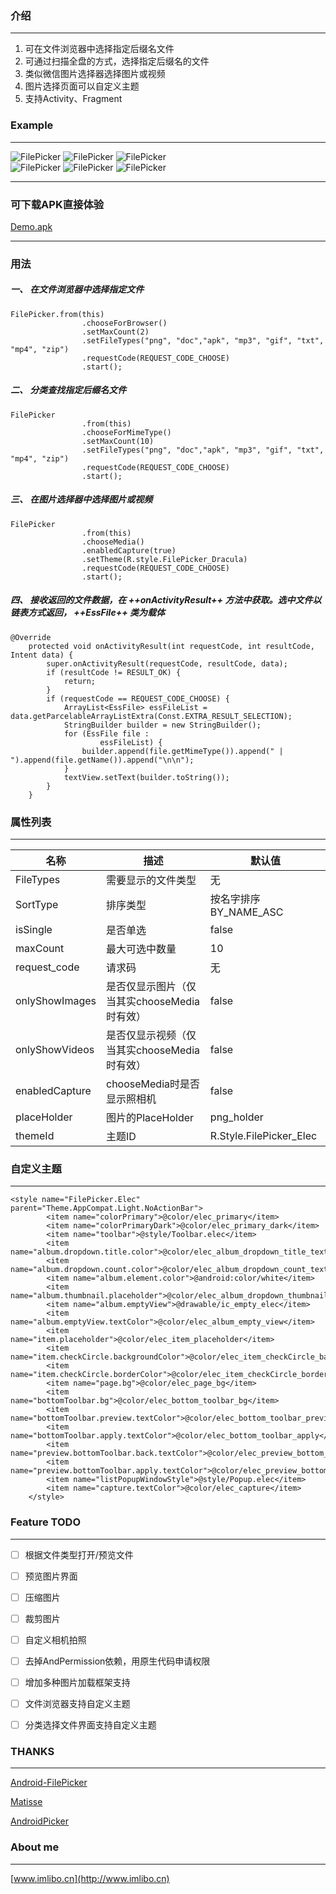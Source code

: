 ### 介绍

---

1. 可在文件浏览器中选择指定后缀名文件
2. 可通过扫描全盘的方式，选择指定后缀名的文件
3. 类似微信图片选择器选择图片或视频
4. 图片选择页面可以自定义主题
5. 支持Activity、Fragment

### Example

---

![FilePicker](http://172.16.101.254/aj/ess_file_picker/blob/master/screenshot/Screenshot_20180307-124655.png)  ![FilePicker](http://172.16.101.254/aj/ess_file_picker/blob/master/screenshot/Screenshot_2018-03-07-13-51.png)  ![FilePicker](http://172.16.101.254/aj/ess_file_picker/blob/master/screenshot/Screenshot_20180307-124316.png)  
![FilePicker](http://172.16.101.254/aj/ess_file_picker/blob/master/screenshot/Screenshot_20180307-124556.png)  ![FilePicker](http://172.16.101.254/aj/ess_file_picker/blob/master/screenshot/Screenshot_20180307-124202.png)  ![FilePicker](http://172.16.101.254/aj/ess_file_picker/blob/master/screenshot/Screenshot_20180307-124213.png)

---

### 可下载APK直接体验
[Demo.apk](http://172.16.101.254/aj/ess_file_picker/blob/master/APK/release/filepicker-demo.apk)


---

### 用法

##### 一、 在文件浏览器中选择指定文件
```
FilePicker.from(this)
                .chooseForBrowser()
                .setMaxCount(2)
                .setFileTypes("png", "doc","apk", "mp3", "gif", "txt", "mp4", "zip")
                .requestCode(REQUEST_CODE_CHOOSE)
                .start();
```

##### 二、 分类查找指定后缀名文件

```
FilePicker
                .from(this)
                .chooseForMimeType()
                .setMaxCount(10)
                .setFileTypes("png", "doc","apk", "mp3", "gif", "txt", "mp4", "zip")
                .requestCode(REQUEST_CODE_CHOOSE)
                .start();
```
##### 三、 在图片选择器中选择图片或视频

```
FilePicker
                .from(this)
                .chooseMedia()
                .enabledCapture(true)
                .setTheme(R.style.FilePicker_Dracula)
                .requestCode(REQUEST_CODE_CHOOSE)
                .start();
```

##### 四、 接收返回的文件数据，在 ++onActivityResult++ 方法中获取。选中文件以链表方式返回， ++EssFile++ 类为载体


```
@Override
    protected void onActivityResult(int requestCode, int resultCode, Intent data) {
        super.onActivityResult(requestCode, resultCode, data);
        if (resultCode != RESULT_OK) {
            return;
        }
        if (requestCode == REQUEST_CODE_CHOOSE) {
            ArrayList<EssFile> essFileList = data.getParcelableArrayListExtra(Const.EXTRA_RESULT_SELECTION);
            StringBuilder builder = new StringBuilder();
            for (EssFile file :
                    essFileList) {
                builder.append(file.getMimeType()).append(" | ").append(file.getName()).append("\n\n");
            }
            textView.setText(builder.toString());
        }
    }
```



### 属性列表

---

名称 | 描述 |  默认值
---|---|---
FileTypes | 需要显示的文件类型 | 无
SortType | 排序类型 | 按名字排序 BY_NAME_ASC
isSingle | 是否单选 |false
maxCount | 最大可选中数量 | 10
request_code | 请求码 | 无
onlyShowImages | 是否仅显示图片（仅当其实chooseMedia时有效） | false
onlyShowVideos | 是否仅显示视频（仅当其实chooseMedia时有效） | false
enabledCapture | chooseMedia时是否显示照相机 | false
placeHolder | 图片的PlaceHolder | png_holder
themeId | 主题ID | R.Style.FilePicker_Elec

### 自定义主题

---


```
<style name="FilePicker.Elec" parent="Theme.AppCompat.Light.NoActionBar">
		<item name="colorPrimary">@color/elec_primary</item>
		<item name="colorPrimaryDark">@color/elec_primary_dark</item>
		<item name="toolbar">@style/Toolbar.elec</item>
		<item name="album.dropdown.title.color">@color/elec_album_dropdown_title_text</item>
		<item name="album.dropdown.count.color">@color/elec_album_dropdown_count_text</item>
		<item name="album.element.color">@android:color/white</item>
		<item name="album.thumbnail.placeholder">@color/elec_album_dropdown_thumbnail_placeholder</item>
		<item name="album.emptyView">@drawable/ic_empty_elec</item>
		<item name="album.emptyView.textColor">@color/elec_album_empty_view</item>
		<item name="item.placeholder">@color/elec_item_placeholder</item>
		<item name="item.checkCircle.backgroundColor">@color/elec_item_checkCircle_backgroundColor</item>
		<item name="item.checkCircle.borderColor">@color/elec_item_checkCircle_borderColor</item>
		<item name="page.bg">@color/elec_page_bg</item>
		<item name="bottomToolbar.bg">@color/elec_bottom_toolbar_bg</item>
		<item name="bottomToolbar.preview.textColor">@color/elec_bottom_toolbar_preview</item>
		<item name="bottomToolbar.apply.textColor">@color/elec_bottom_toolbar_apply</item>
		<item name="preview.bottomToolbar.back.textColor">@color/elec_preview_bottom_toolbar_back_text</item>
		<item name="preview.bottomToolbar.apply.textColor">@color/elec_preview_bottom_toolbar_apply</item>
		<item name="listPopupWindowStyle">@style/Popup.elec</item>
		<item name="capture.textColor">@color/elec_capture</item>
	</style>
```


### Feature TODO

---

- [ ] 根据文件类型打开/预览文件
- [ ] 预览图片界面
- [ ] 压缩图片
- [ ] 裁剪图片
- [ ] 自定义相机拍照
- [ ] 去掉AndPermission依赖，用原生代码申请权限
- [ ] 增加多种图片加载框架支持
- [ ] 文件浏览器支持自定义主题
- [ ] 分类选择文件界面支持自定义主题


### THANKS

---

[Android-FilePicker](https://github.com/DroidNinja/Android-FilePicker)

[Matisse](https://github.com/zhihu/Matisse)

[AndroidPicker](https://github.com/gzu-liyujiang/AndroidPicker)

### About me
---

[www.imlibo.cn](http://www.imlibo.cn)